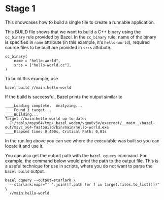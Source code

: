 # Stage 1

This showcases how to build a single file to create a runnable application.

This BUILD file shows that we want to build a C++ binary using the ```cc_binary``` rule provided by Bazel.
In the ```cc_binary``` rule, name of the binary is specified in ```name``` attribute (in this example, it's ```hello-world```), required source files to be built are provided in ```srcs``` attribute.

```
cc_binary(
    name = "hello-world",
    srcs = ["hello-world.cc"],
)
```

To build this example, use
```
bazel build //main:hello-world
```

If the build is successful, Bazel prints the output similar to
```
____Loading complete.  Analyzing...
____Found 1 target...
____Building...
Target //main:hello-world up-to-date:
  C:/tools/msys64/tmp/_bazel_woden/vqeu6v3v/execroot/__main__/bazel-out/msvc_x64-fastbuild/bin/main/hello-world.exe
____Elapsed time: 0,400s, Critical Path: 0,01s
```

In the run log above you can see where the executable was built so you can locate it and use it.

You can also get the output path with the ``bazel cquery`` command. For
example, the command below would print the path to the output file. This
is a useful technique for use in scripts, where you do not want to parse the
`bazel build` output.

```
bazel cquery --output=starlark \
  --starlark:expr="' '.join([f.path for f in target.files.to_list()])" \
  //main:hello-world
```
